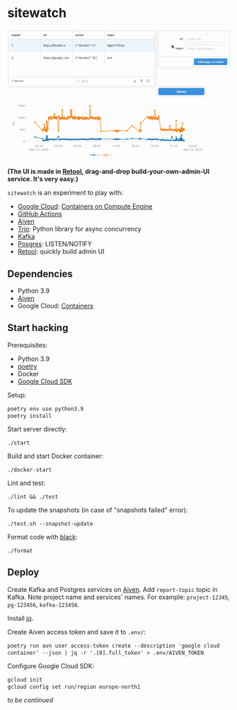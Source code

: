 # sitewatch

![Retool demo](./sitewatch.gif)

**(The UI is made in [Retool](https://retool.com/), drag-and-drop build-your-own-admin-UI service. It's very easy.)**

`sitewatch` is an experiment to play with:

- [Google Cloud](https://cloud.google.com/): [Containers on Compute Engine](https://cloud.google.com/compute/docs/containers)
- [GitHub Actions](https://github.com/features/actions)
- [Aiven](https://aiven.io)
- [Trio](https://trio.readthedocs.io/): Python library for async concurrency
- [Kafka](https://kafka.apache.org/)
- [Posgres](https://www.postgresql.org/): LISTEN/NOTIFY
- [Retool](https://retool.com/): quickly build admin UI

## Dependencies

* Python 3.9
* [Aiven](https://aiven.io)
* Google Cloud: [Containers](https://cloud.google.com/compute/docs/containers)

## Start hacking

Prerequisites:

* Python 3.9
* [poetry](https://python-poetry.org/docs/#installation)
* Docker
* [Google Cloud SDK](https://cloud.google.com/sdk/docs/install)

Setup:
```
poetry env use python3.9
poetry install
```

Start server directly:
```
./start
```

Build and start Docker container:
```
./docker-start
```

Lint and test:
```
./lint && ./test
```

To update the snapshots (in case of "snapshots failed" error):
```
./test.sh --snapshot-update
```

Format code with [black](https://github.com/ambv/black):
```
./format
```

## Deploy

Create Kafka and Postgres services on [Aiven](aiven.io). Add `report-topic` topic in Kafka. Note project name and services' names. For example: `project-12345`, `pg-123456`, `kafka-123456`.

Install [jq](https://stedolan.github.io/jq/).

Create Aiven access token and save it to `.env/`:

```
poetry run avn user access-token create --description 'google cloud container' --json | jq -r '.[0].full_token' > .env/AIVEN_TOKEN
```

Configure Google Cloud SDK:

```
gcloud init
gcloud config set run/region europe-north1
```

*to be continued*
